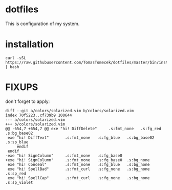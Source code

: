 dotfiles
========

This is configuration of my system.

installation
============

    curl -sSL https://raw.githubusercontent.com/TomasTomecek/dotfiles/master/bin/install.sh | bash

FIXUPS
======

don't forget to apply:

    diff --git a/colors/solarized.vim b/colors/solarized.vim
    index 70f5223..cf739b9 100644
    --- a/colors/solarized.vim
    +++ b/colors/solarized.vim
    @@ -654,7 +654,7 @@ exe "hi! DiffDelete"     .s:fmt_none   .s:fg_red    .s:bg_base02
     exe "hi! DiffText"       .s:fmt_none   .s:fg_blue   .s:bg_base02 .s:sp_blue
         endif
     endif
    -exe "hi! SignColumn"     .s:fmt_none   .s:fg_base0
    +exe "hi! SignColumn"     .s:fmt_none   .s:fg_base0  .s:bg_none
     exe "hi! Conceal"        .s:fmt_none   .s:fg_blue   .s:bg_none
     exe "hi! SpellBad"       .s:fmt_curl   .s:fg_none   .s:bg_none    .s:sp_red
     exe "hi! SpellCap"       .s:fmt_curl   .s:fg_none   .s:bg_none    .s:sp_violet
